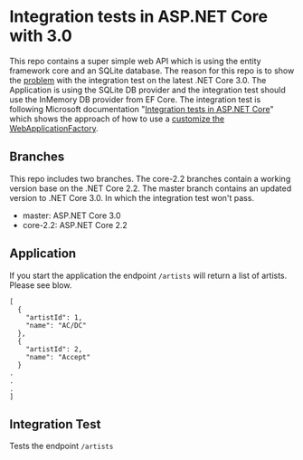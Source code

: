 # Integration tests in ASP.NET Core with 3.0

This repo contains a super simple web API which is using the entity framework core and an SQLite database. The reason for this repo is to show the [problem](https://github.com/aspnet/AspNetCore.Docs/issues/13353#issuecomment-529302877) with the integration test on the latest .NET Core 3.0. The Application is using the SQLite DB provider and the integration test should use the InMemory DB provider from EF Core. The integration test is following Microsoft documentation "[Integration tests in ASP.NET Core](https://docs.microsoft.com/en-us/aspnet/core/test/integration-tests?view=aspnetcore-3.0)" which shows the approach of how to use a [customize the WebApplicationFactory](https://docs.microsoft.com/en-us/aspnet/core/test/integration-tests?view=aspnetcore-3.0#customize-webapplicationfactory).

## Branches
This repo includes two branches. The core-2.2 branches contain a working version base on the .NET Core 2.2. The master branch contains an updated version to .NET Core 3.0. In which the integration test won't pass.

- master: ASP.NET Core 3.0
- core-2.2: ASP.NET Core 2.2


## Application

If you start the application the endpoint `/artists` will return a list of artists. Please see blow.


```
[
  {
    "artistId": 1,
    "name": "AC/DC"
  },
  {
    "artistId": 2,
    "name": "Accept"
  }
.
.
.
]
```

## Integration Test

Tests the endpoint `/artists`
